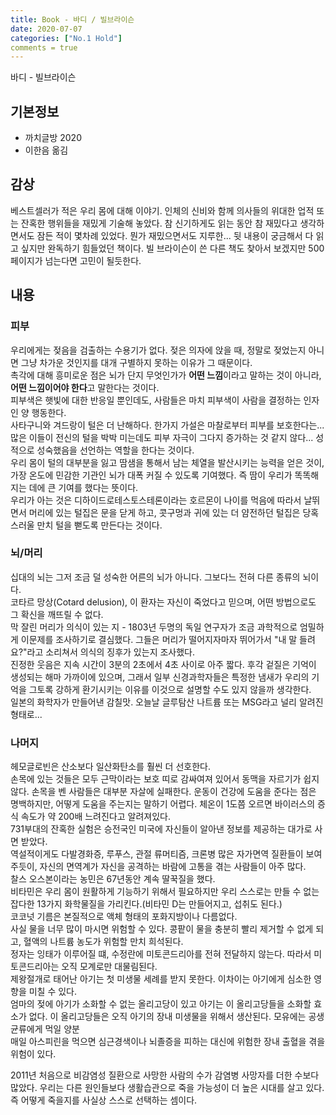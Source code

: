 ```yaml
---
title: Book - 바디 / 빌브라이슨
date: 2020-07-07
categories: ["No.1 Hold"]
comments = true
---
```


바디 - 빌브라이슨

## 기본정보

*   까치글방 2020
*   이한음 옮김


## 감상
베스트셀러가 적은 우리 몸에 대해 이야기. 인체의 신비와 함께 의사들의 위대한 업적 또는 잔혹한 행위들을 재밌게 기술해 놓았다. 참 신기하게도 읽는 동안 참 재밌다고 생각하면서도 잠든 적이 몇차례 있었다. 뭔가 재밌으면서도 지루한... 뒷 내용이 궁금해서 다 읽고 싶지만 완독하기 힘들었던 책이다. 빌 브라이슨이 쓴 다른 책도 찾아서 보겠지만 500페이지가 넘는다면 고민이 될듯한다.

## 내용
### 피부
우리에게는 젖음을 검출하는 수용기가 없다. 젖은 의자에 앉을 때, 정말로 젖었는지 아니면 그냥 차가운 것인지를 대개 구별하지 못하는 이유가 그 때문이다.   
촉각에 대해 흥미로운 점은 뇌가 단지 무엇인가가 **어떤 느낌**이라고 말하는 것이 아니라, **어떤 느낌이어야 한다**고 말한다는 것이다.   
피부색은 햇빛에 대한 반응일 뿐인데도, 사람들은 마치 피부색이 사람을 결정하는 인자인 양 행동한다.   
사타구니와 겨드랑이 털은 더 난해하다. 한가지 가설은 마찰로부터 피부를 보호한다는... 많은 이들이 전신의 털을 박박 미는데도 피부 자극이 그다지 증가하는 것 같지 않다... 성적으로 성숙했음을 선언하는 역할을 한다는 것이다.   
우리 몸이 털의 대부분을 잃고 땀샘을 통해서 남는 체열을 발산시키는 능력을 얻은 것이, 가장 온도에 민감한 기관인 뇌가 대폭 커질 수 있도록 기여했다. 즉 땀이 우리가 똑똑해지는 데에 큰 기여를 했다는 뜻이다.   
우리가 아는 것은 디하이드로테스토스테론이라는 호르몬이 나이를 먹음에 따라서 날뛰면서 머리에 있는 털집은 문을 닫게 하고, 콧구멍과 귀에 있는 더 얌전하던 털집은 당혹스러울 만치 털을 뻗도록 만든다는 것이다.   
### 뇌/머리
십대의 뇌는 그저 조금 덜 성숙한 어른의 뇌가 아니다. 그보다느 전혀 다른 종류의 뇌이다.   
코타르 망상(Cotard delusion), 이 환자는 자신이 죽었다고 믿으며, 어떤 방법으로도 그 확신을 깨뜨릴 수 없다.   
막 잘린 머리가 의식이 있는 지 - 1803년 두명의 독일 연구자가 조금 과학적으로 엄밀하게 이문제를 조사하기로 결심했다. 그들은 머리가 떨어지자마자 뛰어가서 "내 말 들려요?"라고 소리쳐서 의식의 징후가 있는지 조사했다.   
진정한 웃음은 지속 시간이 3분의 2초에서 4초 사이로 아주 짧다.
후각 겉질은 기억이 생성되는 해마 가까이에 있으며, 그래서 일부 신경과학자들은 특정한 냄새가 우리의 기억을 그토록 강하게 환기시키는 이유를 이것으로 설명할 수도 있지 않을까 생각한다.   
일본의 화학자가 만들어낸 감칠맛. 오늘날 글루탐산 나트륨 또는 MSG라고 널리 알려진 형태로...   
### 나머지
헤모글로빈은 산소보다 일산화탄소를 훨씬 더 선호한다.   
손목에 있는 것들은 모두 근막이라는 보호 띠로 감싸여져 있어서 동맥을 자르기가 쉽지 않다. 손목을 벤 사람들은 대부분 자살에 실패한다.
운동이 건강에 도움을 준다는 점은 명백하지만, 어떻게 도움을 주는지는 말하기 어렵다.
체온이 1도쯤 오르면 바이러스의 증식 속도가 약 200배 느려진다고 알려져있다.   
731부대의 잔혹한 실험은 승전국인 미국에 자신들이 알아낸 정보를 제공하는 대가로 사면 받았다.   
역설적이게도 다발경화증, 루푸스, 관절 류머티즘, 크론병 많은 자가면역 질환들이 보여주듯이, 자신의 면역계가 자신을 공격하는 바람에 고통을 겪는 사람들이 아주 많다.   
찰스 오스본이라는 농민은 67년동안 계속 딸꾹질을 했다.   
비타민은 우리 몸이 원활하게 기능하기 위해서 필요하지만 우리 스스로는 만들 수 없는 잡다한 13가지 화학물질을 가리킨다.(비타민 D는 만들어지고, 섭취도 된다.)   
코코넛 기름은 본질적으로 액체 형태의 포화지방이나 다름없다.   
사실 물을 너무 많이 마시면 위험할 수 있다. 콩팥이 물을 충분히 빨리 제거할 수 없게 되고, 혈액의 나트륨 농도가 위험할 만치 희석된다.   
정자는 잉태가 이루어질 떄, 수정란에 미토콘드리아를 전혀 전달하지 않는다. 따라서 미토콘드리아는 오직 모계로만 대물림된다.   
제왕절개로 태어난 아기는 첫 미생물 세례를 받지 못한다. 이차이는 아기에게 심소한 영향을 미칠 수 있다.   
엄마의 젖에 아기가 소화할 수 없는 올리고당이 있고 아기는 이 올리고당들을 소화할 효소가 없다. 이 올리고당들은 오직 아기의 장내 미생물을 위해서 생산된다. 모유에는 공생 균류에게 먹일 양분      
매일 아스피린을 먹으면 심근경색이나 뇌졸증을 피하는 대신에 위험한 장내 출혈을 겪을 위험이 있다.
   
2011년 처음으로 비감염성 질환으로 사망한 사람의 수가 감염병 사망자를 더한 수보다 많았다. 우리는 다른 원인들보다 생활습관으로 죽을 가능성이 더 높은 시대를 살고 있다. 즉 어떻게 죽을지를 사실상 스스로 선택하는 셈이다.   
